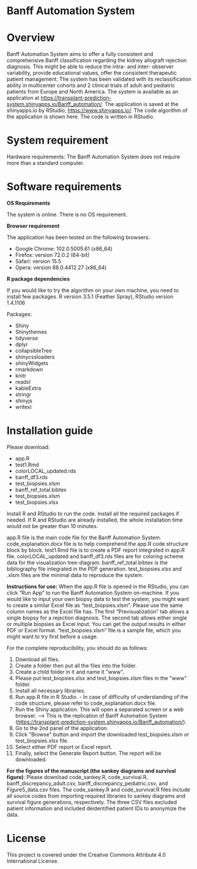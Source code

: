 # Banff Automation System


# **Overview**
Banff Automation System aims to offer a fully consistent and comprehensive Banff classification regarding the kidney allograft rejection diagnosis. This might be able to reduce the intra- and inter- observer variability, provide educational values, offer the consistent therapeutic patient management. The system has been validated with its reclassification ability in multicenter cohorts and 2 clinical trials of adult and pediatric patients from Europe and North America. The system is available as an application at https://transplant-prediction-system.shinyapps.io/Banff_automation/. The application is saved at the shinyapps.io by RStudio, https://www.shinyapps.io/. The code algorithm of the application is shown here. The code is written in RStudio.

# **System requirement**
Hardware requirements:
The Banff Automation System does not require more than a standard computer.

# Software requirements

**OS Requirements**

The system is online. There is no OS requirement.

**Browser requirement**

The application has been tested on the following browsers:

-	Google Chrome: 102.0.5005.61 (x86_64)
-	Firefox: version 72.0.2 (64-bit)
- Safari: version 15.5
- Opera: version 88.0.4412.27 (x86_64)

**R package dependencies**

If you would like to try the algorithm on your own machine, you need to install few packages.
R version 3.5.1 (Feather Spray), RStudio version 1.4.1106

Packages:

-	Shiny
-	Shinythemes
-	tidyverse
-	dplyr
-	collapsibleTree
-	shinycssloaders
-	shinyWidgets
-	rmarkdown
-	knitr
-	readxl
-	kableExtra
-	stringr
-	shinyjs
-	writexl

# **Installation guide**
Please download:

-	app.R
-	test1.Rmd
-	colorLOCAL_updated.rds
-	banff_df3.rds
-	test_biopsies.xlsm
-	banff_ref_total.bibtex
-   test_biopsies.xlsm
-   test_biopsies.xlsx


Install R and RStudio to run the code.
Install all the required packages if needed. If R and RStudio are already installed, the whole installation time would not be greater than 10 minutes.

app.R file is the main code file for the Banff Automation System.
code_explanation.docx file is to help comprehend the app.R code structure block by block.
test1.Rmd file is to create a PDF report integrated in app.R file.
colorLOCAL_updated and banff_df3.rds files are for coloring scheme data for the visualization tree-diagram.
banff_ref_total.bibtex is the bibliography file integrated in the PDF generation.
test_biopsies.xlsx and .xlsm files are the minimal data to reproduce the system. 


**Instructions for use:**
When the app.R file is opened in the RStudio, you can click “Run App” to run the Banff Automation System on-machine. If you would like to input your own biopsy data to test the system, you might want to create a similar Excel file as “test_biopsies.xlsm”. Please use the same column names as the Excel file has.
The first “Previsualization” tab allows a single biopsy for a rejection diagnosis. The second tab allows either single or multiple biopsies as Excel input. You can get the output results in either PDF or Excel format. 
“test_biopsies.xlsm” file is a sample file, which you might want to try first before a usage.


For the complete reproducibility, you should do as follows:
1. Download all files.
2. Create a folder then put all the files into the folder.
3. Create a child folder in it and name it "www".
4. Please put test_biopsies.xlsx and test_biopsies.xlsm files in the "www" folder.
5. Install all necessary libraries.
6. Run app.R file in R Studio. - In case of difficulty of understanding of the code structure, please refer to code_explanation.docx file.
7. Run the Shiny application. This will open a separated screen or a web browser. --> This is the replication of Banff Automation System (https://transplant-prediction-system.shinyapps.io/Banff_automation/).
8. Go to the 2nd panel of the application.
9. Click "Browse" button and import the downloaded test_biopsies.xlsm or test_biopsies.xlsx file.
10. Select either PDF report or Excel report.
11. Finally, select the Generate Report button. The report will be downloaded.


**For the figures of the manuscript (the sankey diagrams and survival figure)**:
Please download code_sankey.R, code_survival.R, banff_discrepancy_adult.csv, banff_discrepancy_pediatric.csv, and Figure5_data.csv files.
The code_sankey.R and code_survival.R files include all source codes from importing required libraries to sankey diagrams and survival figure generations, respectively.
The three CSV files excluded patient information and included deidentified patient IDs to anonymize the data.

# License
This project is covered under the Creative Commons Attribute 4.0 International License.
